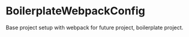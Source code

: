 # BoilerplateWebpackConfig
Base project setup with webpack for future project, boilerplate project.

